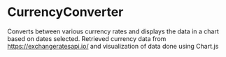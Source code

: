 # CurrencyConverter
Converts between various currency rates and displays the data in a chart based on dates selected. Retrieved currency data from https://exchangeratesapi.io/ and visualization of data done using Chart.js
